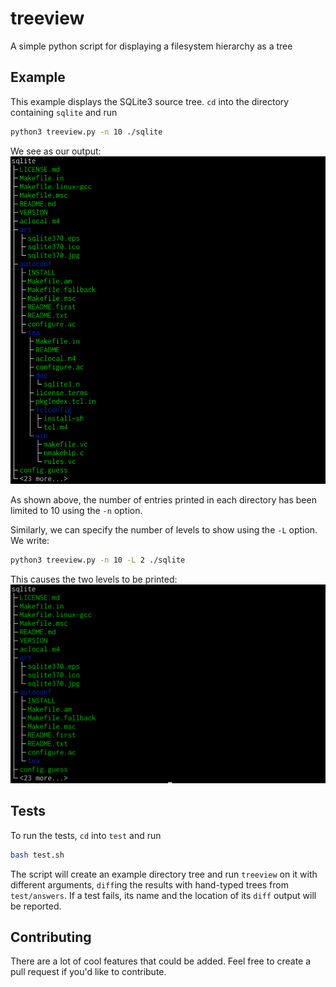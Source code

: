 # treeview
A simple python script for displaying a filesystem hierarchy as a tree

## Example
This example displays the SQLite3 source tree.
`cd` into the directory containing `sqlite` and run

```bash
python3 treeview.py -n 10 ./sqlite
```

We see as our output:
![treeview_n_10](resources/example_1.png)

As shown above, the number of entries printed in each directory has been limited to 10 using the `-n` option.

Similarly, we can specify the number of levels to show using the `-L` option.
We write:

```bash
python3 treeview.py -n 10 -L 2 ./sqlite
```

This causes the two levels to be printed:
![treeview_n_10_L_2](resources/example_2.png)

## Tests
To run the tests, `cd` into `test` and run 

```bash
bash test.sh
```

The script will create an example directory tree and run `treeview` on it with different arguments, `diff`ing the results with hand-typed trees from `test/answers`.
If a test fails, its name and the location of its `diff` output will be reported.

## Contributing
There are a lot of cool features that could be added.
Feel free to create a pull request if you'd like to contribute.
